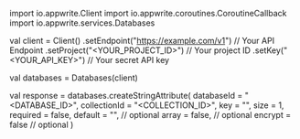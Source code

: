import io.appwrite.Client
import io.appwrite.coroutines.CoroutineCallback
import io.appwrite.services.Databases

val client = Client()
    .setEndpoint("https://example.com/v1") // Your API Endpoint
    .setProject("<YOUR_PROJECT_ID>") // Your project ID
    .setKey("<YOUR_API_KEY>") // Your secret API key

val databases = Databases(client)

val response = databases.createStringAttribute(
    databaseId = "<DATABASE_ID>",
    collectionId = "<COLLECTION_ID>",
    key = "",
    size = 1,
    required = false,
    default = "<DEFAULT>", // optional
    array = false, // optional
    encrypt = false // optional
)
